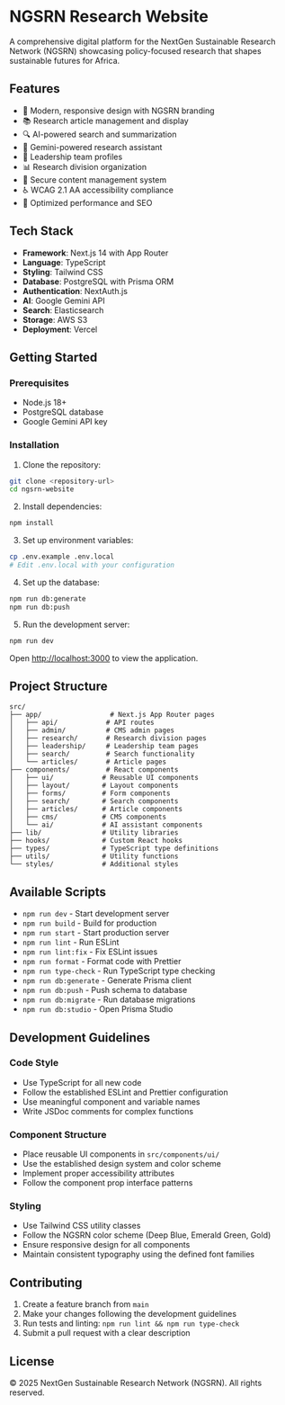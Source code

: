 # NGSRN Research Website

A comprehensive digital platform for the NextGen Sustainable Research Network (NGSRN) showcasing policy-focused research that shapes sustainable futures for Africa.

## Features

- 🎨 Modern, responsive design with NGSRN branding
- 📚 Research article management and display
- 🔍 AI-powered search and summarization
- 🤖 Gemini-powered research assistant
- 👥 Leadership team profiles
- 📊 Research division organization
- 🔐 Secure content management system
- ♿ WCAG 2.1 AA accessibility compliance
- 🚀 Optimized performance and SEO

## Tech Stack

- **Framework**: Next.js 14 with App Router
- **Language**: TypeScript
- **Styling**: Tailwind CSS
- **Database**: PostgreSQL with Prisma ORM
- **Authentication**: NextAuth.js
- **AI**: Google Gemini API
- **Search**: Elasticsearch
- **Storage**: AWS S3
- **Deployment**: Vercel

## Getting Started

### Prerequisites

- Node.js 18+ 
- PostgreSQL database
- Google Gemini API key

### Installation

1. Clone the repository:
```bash
git clone <repository-url>
cd ngsrn-website
```

2. Install dependencies:
```bash
npm install
```

3. Set up environment variables:
```bash
cp .env.example .env.local
# Edit .env.local with your configuration
```

4. Set up the database:
```bash
npm run db:generate
npm run db:push
```

5. Run the development server:
```bash
npm run dev
```

Open [http://localhost:3000](http://localhost:3000) to view the application.

## Project Structure

```
src/
├── app/                 # Next.js App Router pages
│   ├── api/            # API routes
│   ├── admin/          # CMS admin pages
│   ├── research/       # Research division pages
│   ├── leadership/     # Leadership team pages
│   ├── search/         # Search functionality
│   └── articles/       # Article pages
├── components/         # React components
│   ├── ui/            # Reusable UI components
│   ├── layout/        # Layout components
│   ├── forms/         # Form components
│   ├── search/        # Search components
│   ├── articles/      # Article components
│   ├── cms/           # CMS components
│   └── ai/            # AI assistant components
├── lib/               # Utility libraries
├── hooks/             # Custom React hooks
├── types/             # TypeScript type definitions
├── utils/             # Utility functions
└── styles/            # Additional styles
```

## Available Scripts

- `npm run dev` - Start development server
- `npm run build` - Build for production
- `npm run start` - Start production server
- `npm run lint` - Run ESLint
- `npm run lint:fix` - Fix ESLint issues
- `npm run format` - Format code with Prettier
- `npm run type-check` - Run TypeScript type checking
- `npm run db:generate` - Generate Prisma client
- `npm run db:push` - Push schema to database
- `npm run db:migrate` - Run database migrations
- `npm run db:studio` - Open Prisma Studio

## Development Guidelines

### Code Style

- Use TypeScript for all new code
- Follow the established ESLint and Prettier configuration
- Use meaningful component and variable names
- Write JSDoc comments for complex functions

### Component Structure

- Place reusable UI components in `src/components/ui/`
- Use the established design system and color scheme
- Implement proper accessibility attributes
- Follow the component prop interface patterns

### Styling

- Use Tailwind CSS utility classes
- Follow the NGSRN color scheme (Deep Blue, Emerald Green, Gold)
- Ensure responsive design for all components
- Maintain consistent typography using the defined font families

## Contributing

1. Create a feature branch from `main`
2. Make your changes following the development guidelines
3. Run tests and linting: `npm run lint && npm run type-check`
4. Submit a pull request with a clear description

## License

© 2025 NextGen Sustainable Research Network (NGSRN). All rights reserved.
